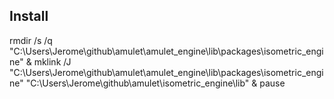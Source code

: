 ## Install
rmdir /s /q "C:\Users\Jerome\github\amulet\amulet_engine\lib\packages\isometric_engine" &
mklink /J "C:\Users\Jerome\github\amulet\amulet_engine\lib\packages\isometric_engine" "C:\Users\Jerome\github\amulet\isometric_engine\lib" &
pause